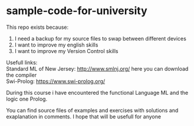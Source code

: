 ﻿# sample-code-for-university

This repo exists because:
<ol>
<li>I need a backup for my source files to swap between different devices</li>
<li>I want to improve my english skills</li>
<li>I want to improve my Version Control skills</li>
</ol>

Usefull links: <br>
Standard ML of New Jersey: http://www.smlnj.org/ here you can download the compiler <br>
Swi-Prolog: https://www.swi-prolog.org/ 


During this course i have encountered the functional Language ML and the logic one Prolog.

You can find source files of examples and exercises with solutions and exaplanation in comments. I hope that will be usefull for anyone

